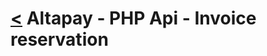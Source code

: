 [<](../index.md) Altapay - PHP Api - Invoice reservation
=====================================================
